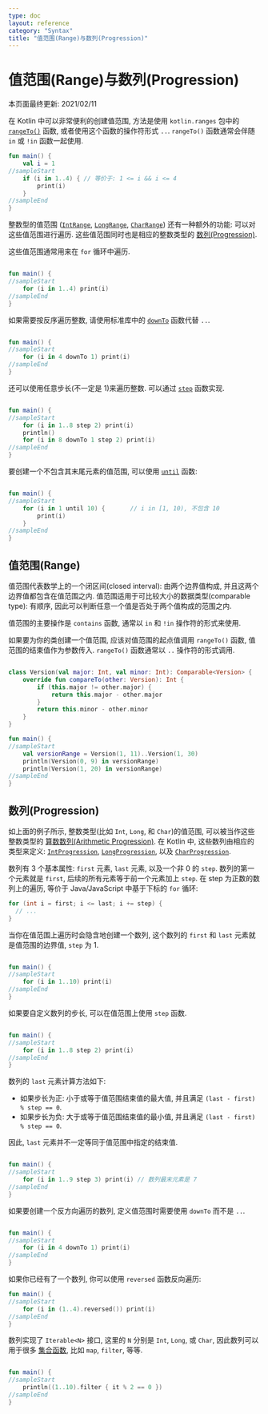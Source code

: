 ```yaml
---
type: doc
layout: reference
category: "Syntax"
title: "值范围(Range)与数列(Progression)"
---
```


# 值范围(Range)与数列(Progression)

本页面最终更新: 2021/02/11

在 Kotlin 中可以非常便利的创建值范围, 方法是使用 `kotlin.ranges` 包中的
[`rangeTo()`](https://kotlinlang.org/api/latest/jvm/stdlib/kotlin.ranges/range-to.html)
函数, 或者使用这个函数的操作符形式 `..`.
`rangeTo()` 函数通常会伴随 `in` 或 `!in` 函数一起使用.

<div class="sample" markdown="1" theme="idea">

```kotlin
fun main() {
    val i = 1
//sampleStart
    if (i in 1..4) { // 等价于: 1 <= i && i <= 4
        print(i)
    }
//sampleEnd
}
```
</div>


整数型的值范围
([`IntRange`](https://kotlinlang.org/api/latest/jvm/stdlib/kotlin.ranges/-int-range/index.html),
[`LongRange`](https://kotlinlang.org/api/latest/jvm/stdlib/kotlin.ranges/-long-range/index.html),
[`CharRange`](https://kotlinlang.org/api/latest/jvm/stdlib/kotlin.ranges/-char-range/index.html))
还有一种额外的功能: 可以对这些值范围进行遍历.
这些值范围同时也是相应的整数类型的
[数列(Progression)](https://en.wikipedia.org/wiki/Arithmetic_progression).

这些值范围通常用来在 `for` 循环中遍历.

<div class="sample" markdown="1" theme="idea">

```kotlin

fun main() {
//sampleStart
    for (i in 1..4) print(i)
//sampleEnd
}
```
</div>

如果需要按反序遍历整数, 请使用标准库中的
[`downTo`](https://kotlinlang.org/api/latest/jvm/stdlib/kotlin.ranges/down-to.html)
函数代替 `..`.

<div class="sample" markdown="1" theme="idea">

```kotlin

fun main() {
//sampleStart
    for (i in 4 downTo 1) print(i)
//sampleEnd
}
```
</div>

还可以使用任意步长(不一定是 1)来遍历整数.
可以通过
[`step`](https://kotlinlang.org/api/latest/jvm/stdlib/kotlin.ranges/step.html)
函数实现.

<div class="sample" markdown="1" theme="idea">

```kotlin

fun main() {
//sampleStart
    for (i in 1..8 step 2) print(i)
    println()
    for (i in 8 downTo 1 step 2) print(i)
//sampleEnd
}
```
</div>

要创建一个不包含其末尾元素的值范围, 可以使用
[`until`](https://kotlinlang.org/api/latest/jvm/stdlib/kotlin.ranges/until.html)
函数:

<div class="sample" markdown="1" theme="idea">

```kotlin

fun main() {
//sampleStart
    for (i in 1 until 10) {       // i in [1, 10), 不包含 10
        print(i)
    }
//sampleEnd
}
```
</div>

## 值范围(Range)

值范围代表数学上的一个闭区间(closed interval):
由两个边界值构成, 并且这两个边界值都包含在值范围之内.
值范围适用于可比较大小的数据类型(comparable type):
有顺序, 因此可以判断任意一个值是否处于两个值构成的范围之内.

值范围的主要操作是 `contains` 函数, 通常以 `in` 和 `!in` 操作符的形式来使用.

如果要为你的类创建一个值范围, 应该对值范围的起点值调用 `rangeTo()` 函数, 值范围的结束值作为参数传入.
`rangeTo()` 函数通常以 `..` 操作符的形式调用.

<div class="sample" markdown="1" theme="idea">

```kotlin

class Version(val major: Int, val minor: Int): Comparable<Version> {
    override fun compareTo(other: Version): Int {
        if (this.major != other.major) {
            return this.major - other.major
        }
        return this.minor - other.minor
    }
}

fun main() {
//sampleStart
    val versionRange = Version(1, 11)..Version(1, 30)
    println(Version(0, 9) in versionRange)
    println(Version(1, 20) in versionRange)
//sampleEnd
}

```
</div>

## 数列(Progression)

如上面的例子所示, 整数类型(比如 `Int`, `Long`, 和 `Char`)的值范围,
可以被当作这些整数类型的 [算数数列(Arithmetic Progression)](https://en.wikipedia.org/wiki/Arithmetic_progression).
在 Kotlin 中, 这些数列由相应的类型来定义:
[`IntProgression`](https://kotlinlang.org/api/latest/jvm/stdlib/kotlin.ranges/-int-progression/index.html),
[`LongProgression`](https://kotlinlang.org/api/latest/jvm/stdlib/kotlin.ranges/-long-progression/index.html),
以及 [`CharProgression`](https://kotlinlang.org/api/latest/jvm/stdlib/kotlin.ranges/-char-progression/index.html).

数列有 3 个基本属性: `first` 元素, `last` 元素, 以及一个非 0 的 `step`.
数列的第一个元素就是 `first`, 后续的所有元素等于前一个元素加上 `step`.
在 step 为正数的数列上的遍历, 等价于 Java/JavaScript 中基于下标的 `for` 循环:

```java
for (int i = first; i <= last; i += step) {
  // ...
}
```

当你在值范围上遍历时会隐含地创建一个数列,
这个数列的 `first` 和 `last` 元素就是值范围的边界值, `step` 为 1.

<div class="sample" markdown="1" theme="idea">

```kotlin

fun main() {
//sampleStart
    for (i in 1..10) print(i)
//sampleEnd
}
```
</div>

如果要自定义数列的步长, 可以在值范围上使用 `step` 函数.

<div class="sample" markdown="1" theme="idea">

```kotlin

fun main() {
//sampleStart
    for (i in 1..8 step 2) print(i)
//sampleEnd
}
```
</div>

数列的 `last` 元素计算方法如下:
* 如果步长为正: 小于或等于值范围结束值的最大值, 并且满足 `(last - first) % step == 0`.
* 如果步长为负: 大于或等于值范围结束值的最小值, 并且满足 `(last - first) % step == 0`.

因此, `last` 元素并不一定等同于值范围中指定的结束值.

<div class="sample" markdown="1" theme="idea">

```kotlin

fun main() {
//sampleStart
    for (i in 1..9 step 3) print(i) // 数列最末元素是 7
//sampleEnd
}
```
</div>

如果要创建一个反方向遍历的数列, 定义值范围时需要使用 `downTo` 而不是 `..`.

<div class="sample" markdown="1" theme="idea">

```kotlin

fun main() {
//sampleStart
    for (i in 4 downTo 1) print(i)
//sampleEnd
}
```
</div>

如果你已经有了一个数列, 你可以使用 `reversed` 函数反向遍历:

<div class="sample" markdown="1" theme="idea">

```kotlin
fun main() {
//sampleStart
    for (i in (1..4).reversed()) print(i)
//sampleEnd
}
```
</div>

数列实现了 `Iterable<N>` 接口, 这里的 `N` 分别是 `Int`, `Long`, 或 `Char`,
因此数列可以用于很多 [集合函数](collection-operations.html), 比如 `map`, `filter`, 等等.

<div class="sample" markdown="1" theme="idea">

```kotlin

fun main() {
//sampleStart
    println((1..10).filter { it % 2 == 0 })
//sampleEnd
}
```
</div>
